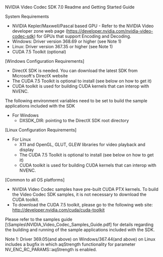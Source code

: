NVIDIA Video Codec SDK 7.0 Readme and Getting Started Guide

System Requirements

* NVIDIA Kepler/Maxwell/Pascal based GPU - Refer to the NVIDIA Video developer zone web page (https://developer.nvidia.com/nvidia-video-codec-sdk) for GPUs that support Encoding and Decoding. 
* Windows: Driver version 368.69  or higher (see Note 1)
* Linux:   Driver version 367.35  or higher (see Note 1)
* CUDA 7.5 Toolkit (optional)

[Windows Configuration Requirements]
- DirectX SDK is needed. You can download the latest SDK from Microsoft's DirectX website
- The CUDA 7.5 Toolkit is optional to install (see below on how to get it)
- CUDA toolkit is used for building CUDA kernels that can interop with NVENC.  

The following environment variables need to be set to build the sample applications included with the SDK
* For Windows
  - DXSDK_DIR: pointing to the DirectX SDK root directory

[Linux Configuration Requirements]    
* For Linux
  - X11 and OpenGL, GLUT, GLEW libraries for video playback and display 
  - The CUDA 7.5 Toolkit is optional to install (see below on how to get it)
  - CUDA toolkit is used for building CUDA kernels that can interop with NVENC.  

[Common to all OS platforms]
* NVIDIA Video Codec samples have pre-built CUDA PTX kernels.  To build the Video Codec SDK samples, it is not
  necessary to download the CUDA toolkit.
* To download the CUDA 7.5 toolkit, please go to the following web site:
  http://developer.nvidia.com/cuda/cuda-toolkit

Please refer to the samples guide [<SDK Installation Folder>\Samples\NVIDIA_Video_Codec_Samples_Guide.pdf] for details regarding the building and running of the sample applications included with the SDK. 


Note 1: Driver 369.05(and above) on Windows/367.44(and above) on Linux includes a bugfix in which aqStrength functionality for parameter NV_ENC_RC_PARAMS::aqStrength is enabled. 
